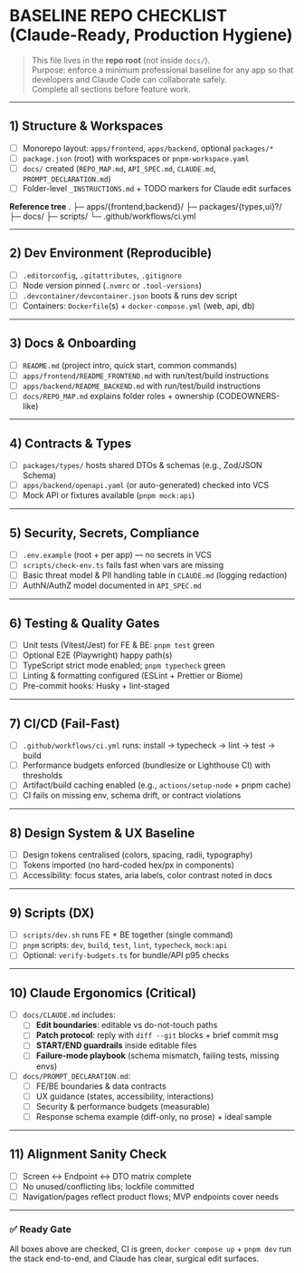 # BASELINE REPO CHECKLIST (Claude-Ready, Production Hygiene)

> This file lives in the **repo root** (not inside `docs/`).  
> Purpose: enforce a minimum professional baseline for any app so that developers and Claude Code can collaborate safely.  
> Complete all sections before feature work.  

---

## 1) Structure & Workspaces
- [ ] Monorepo layout: `apps/frontend`, `apps/backend`, optional `packages/*`
- [ ] `package.json` (root) with workspaces or `pnpm-workspace.yaml`
- [ ] `docs/` created (`REPO_MAP.md`, `API_SPEC.md`, `CLAUDE.md`, `PROMPT_DECLARATION.md`)
- [ ] Folder-level `_INSTRUCTIONS.md` + TODO markers for Claude edit surfaces

**Reference tree**
.
├─ apps/{frontend,backend}/
├─ packages/{types,ui}?/
├─ docs/
├─ scripts/
└─ .github/workflows/ci.yml


---

## 2) Dev Environment (Reproducible)
- [ ] `.editorconfig`, `.gitattributes`, `.gitignore`
- [ ] Node version pinned (`.nvmrc` or `.tool-versions`)
- [ ] `.devcontainer/devcontainer.json` boots & runs dev script
- [ ] Containers: `Dockerfile`(s) + `docker-compose.yml` (web, api, db)

---

## 3) Docs & Onboarding
- [ ] `README.md` (project intro, quick start, common commands)
- [ ] `apps/frontend/README_FRONTEND.md` with run/test/build instructions
- [ ] `apps/backend/README_BACKEND.md` with run/test/build instructions
- [ ] `docs/REPO_MAP.md` explains folder roles + ownership (CODEOWNERS-like)

---

## 4) Contracts & Types
- [ ] `packages/types/` hosts shared DTOs & schemas (e.g., Zod/JSON Schema)
- [ ] `apps/backend/openapi.yaml` (or auto-generated) checked into VCS
- [ ] Mock API or fixtures available (`pnpm mock:api`)

---

## 5) Security, Secrets, Compliance
- [ ] `.env.example` (root + per app) — no secrets in VCS
- [ ] `scripts/check-env.ts` fails fast when vars are missing
- [ ] Basic threat model & PII handling table in `CLAUDE.md` (logging redaction)
- [ ] AuthN/AuthZ model documented in `API_SPEC.md`

---

## 6) Testing & Quality Gates
- [ ] Unit tests (Vitest/Jest) for FE & BE: `pnpm test` green
- [ ] Optional E2E (Playwright) happy path(s)
- [ ] TypeScript strict mode enabled; `pnpm typecheck` green
- [ ] Linting & formatting configured (ESLint + Prettier or Biome)
- [ ] Pre-commit hooks: Husky + lint-staged

---

## 7) CI/CD (Fail-Fast)
- [ ] `.github/workflows/ci.yml` runs: install → typecheck → lint → test → build
- [ ] Performance budgets enforced (bundlesize or Lighthouse CI) with thresholds
- [ ] Artifact/build caching enabled (e.g., `actions/setup-node` + pnpm cache)
- [ ] CI fails on missing env, schema drift, or contract violations

---

## 8) Design System & UX Baseline
- [ ] Design tokens centralised (colors, spacing, radii, typography)
- [ ] Tokens imported (no hard-coded hex/px in components)
- [ ] Accessibility: focus states, aria labels, color contrast noted in docs

---

## 9) Scripts (DX)
- [ ] `scripts/dev.sh` runs FE + BE together (single command)
- [ ] `pnpm` scripts: `dev`, `build`, `test`, `lint`, `typecheck`, `mock:api`
- [ ] Optional: `verify-budgets.ts` for bundle/API p95 checks

---

## 10) Claude Ergonomics (Critical)
- [ ] `docs/CLAUDE.md` includes:
  - [ ] **Edit boundaries**: editable vs do-not-touch paths
  - [ ] **Patch protocol**: reply with `diff --git` blocks + brief commit msg
  - [ ] **START/END guardrails** inside editable files
  - [ ] **Failure-mode playbook** (schema mismatch, failing tests, missing envs)
- [ ] `docs/PROMPT_DECLARATION.md`:
  - [ ] FE/BE boundaries & data contracts
  - [ ] UX guidance (states, accessibility, interactions)
  - [ ] Security & performance budgets (measurable)
  - [ ] Response schema example (diff-only, no prose) + ideal sample

---

## 11) Alignment Sanity Check
- [ ] Screen ↔ Endpoint ↔ DTO matrix complete
- [ ] No unused/conflicting libs; lockfile committed
- [ ] Navigation/pages reflect product flows; MVP endpoints cover needs

---

### ✅ Ready Gate
All boxes above are checked, CI is green, `docker compose up` + `pnpm dev` run the stack end-to-end, and Claude has clear, surgical edit surfaces.

